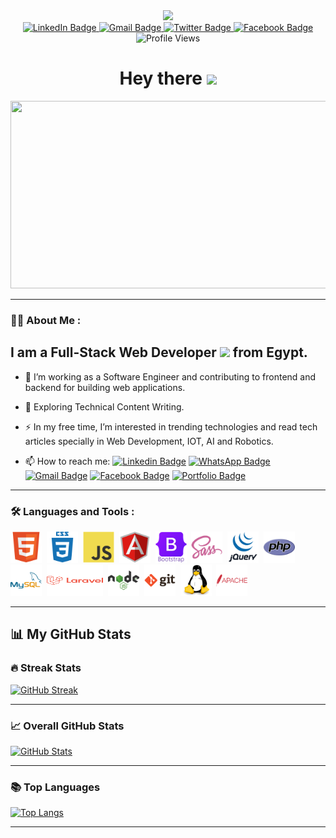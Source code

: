 <div id="header" align="center">
  <img src="https://media.giphy.com/media/jdPMeyv9rn0hZHh8n9/giphy.gif" width="300"/>
</div>

<div id="badges" align="center">
  <a href="https://www.linkedin.com/in/ahmedhafez247/">
    <img src="https://img.shields.io/badge/LinkedIn-blue?style=for-the-badge&logo=linkedin&logoColor=white" alt="LinkedIn Badge"/>
  </a>
  <a href="https://mail.google.com/mail/?view=cm&fs=1&to=ahmedhafezoffic@gmail.com">
    <img src="https://img.shields.io/badge/Gmail-D14836?style=for-the-badge&logo=gmail&logoColor=white" alt="Gmail Badge"/>
  </a>
  <a href="https://twitter.com/AhmedHa77264814">
    <img src="https://img.shields.io/badge/Twitter-blue?style=for-the-badge&logo=twitter&logoColor=white" alt="Twitter Badge"/>
  </a>
  <a href="https://www.facebook.com/profile.php?id=100005116839262">
    <img src="https://img.shields.io/badge/Facebook-1877F2?style=for-the-badge&logo=facebook&logoColor=white" alt="Facebook Badge"/>
  </a>
</div>
<div align="center">
   <img src="https://komarev.com/ghpvc/?username=AhmedHafez7-Eng&style=flat-square&color=blue" alt="Profile Views" />
</div>

<h1 align="center">
  Hey there
  <img src="https://media.giphy.com/media/hvRJCLFzcasrR4ia7z/giphy.gif" width="30px"/>
</h1>

<!---
================ About Me Section ====================
--->

<div align="center">
  <img src="https://media.giphy.com/media/f3iwJFOVOwuy7K6FFw/giphy.gif" width="600" height="300"/>
</div>

---

### :man_technologist: About Me :
## I am a Full-Stack Web Developer <img src="https://media.giphy.com/media/WUlplcMpOCEmTGBtBW/giphy.gif" width="30"> from Egypt.

- :telescope: I’m working as a Software Engineer and contributing to frontend and backend for building web applications.

- :seedling: Exploring Technical Content Writing.

- :zap: In my free time, I’m interested in trending technologies and read tech articles specially in Web Development, IOT, AI and Robotics.

- :mailbox: How to reach me:  [![Linkedin Badge](https://img.shields.io/badge/-LinkedIn-blue?style=flat&logo=Linkedin&logoColor=white)](https://www.linkedin.com/in/ahmedhafez247/)
[![WhatsApp Badge](https://img.shields.io/badge/-WhatsApp-green?style=flat&logo=WhatsApp&logoColor=white)](https://wa.me/+201010495597)
[![Gmail Badge](https://img.shields.io/badge/-Gmail-red?style=flat&logo=Gmail&logoColor=white)](https://mail.google.com/mail/?view=cm&fs=1&to=ahmedhafezoffic@gmail.com)
[![Facebook Badge](https://img.shields.io/badge/-Facebook-blue?style=flat&logo=Facebook&logoColor=white)](https://www.facebook.com/profile.php?id=100005116839262)
[![Portfolio Badge](https://img.shields.io/badge/-Portfolio-gold?style=flat&logo=Worldwide&logoColor=white)](https://ahmedhafezoffic.netlify.app/)


<!---
================ Languages & Tools Section ====================
--->

---

### :hammer_and_wrench: Languages and Tools :
<div>
  <img src="https://github.com/devicons/devicon/blob/master/icons/html5/html5-original.svg" title="HTML5" alt="HTML" width="50" height="50"/>&nbsp;
  <img src="https://github.com/devicons/devicon/blob/master/icons/css3/css3-plain-wordmark.svg"  title="CSS3" alt="CSS" width="50" height="50"/>&nbsp;
  <img src="https://github.com/devicons/devicon/blob/master/icons/javascript/javascript-original.svg" title="JavaScript" alt="JavaScript" width="50" height="50"/>&nbsp;
  <img src="https://github.com/devicons/devicon/blob/master/icons/angularjs/angularjs-original.svg" title="Angular" alt="Angular" width="50" height="50"/>&nbsp;
  <img src="https://github.com/devicons/devicon/blob/master/icons/bootstrap/bootstrap-original-wordmark.svg" title="Bootstrap" alt="Bootstrap" width="50" height="50"/>&nbsp;
  <img src="https://github.com/devicons/devicon/blob/master/icons/sass/sass-original.svg" title="SASS" alt="SASS" width="50" height="50"/>&nbsp;
  <img src="https://github.com/devicons/devicon/blob/master/icons/jquery/jquery-original-wordmark.svg" title="JQuery" alt="JQuery" width="50" height="50"/>&nbsp;
  <img src="https://github.com/devicons/devicon/blob/master/icons/php/php-original.svg" title="PHP" alt="PHP" width="50" height="50"/>&nbsp;
  <img src="https://github.com/devicons/devicon/blob/master/icons/mysql/mysql-original-wordmark.svg" title="MySQL" alt="MySQL" width="50" height="50"/>&nbsp;
  <img src="https://github.com/devicons/devicon/blob/master/icons/laravel/laravel-original-wordmark.svg" title="Laravel" alt="Laravel" width="90" height="50"/>&nbsp;
  <img src="https://github.com/devicons/devicon/blob/master/icons/nodejs/nodejs-original-wordmark.svg" title="NodeJS" alt="NodeJS" width="50" height="50"/>&nbsp;
  <img src="https://github.com/devicons/devicon/blob/master/icons/git/git-original-wordmark.svg" title="Git" alt="Git" width="50" height="50"/>&nbsp;
  <img src="https://github.com/devicons/devicon/blob/master/icons/linux/linux-original.svg" title="Linux" alt="Linux" width="50" height="50"/>&nbsp;
  <img src="https://github.com/devicons/devicon/blob/master/icons/apache/apache-plain-wordmark.svg" title="Apache" alt="Apache" width="50" height="50"/>
</div>

<!---
================ Stats Section ====================
--->

---

<!--- ### :fire: My Stats : --->
<!---
[![GitHub Streak](http://github-readme-streak-stats.herokuapp.com?user=AhmedHafez7-Eng&theme=dark&background=000000)](https://git.io/streak-stats)&nbsp;
[![GitHub Stats](https://github-readme-stats.vercel.app/api?username=AhmedHafez7-Eng&layout=compact&theme=vision-friendly-dark&show_icons=true&locale=en)](https://github.com/anuraghazra/github-readme-stats)&nbsp;
[![Top Langs](https://github-readme-stats.vercel.app/api/top-langs/?username=AhmedHafez7-Eng&layout=compact&theme=vision-friendly-dark)](https://github.com/anuraghazra/github-readme-stats)
--->
<!---
[![GitHub Streak](http://github-readme-streak-stats.herokuapp.com?user=AhmedHafez7-Eng&theme=dark&background=000000&cache_seconds=1800)](https://git.io/streak-stats)&nbsp;
[![GitHub Stats](https://github-readme-stats.vercel.app/api?username=AhmedHafez7-Eng&layout=compact&theme=vision-friendly-dark&show_icons=true&locale=en&cache_seconds=1800&include_all_commits=true)](https://github.com/anuraghazra/github-readme-stats)&nbsp;
[![Top Langs](https://github-readme-stats.vercel.app/api/top-langs/?username=AhmedHafez7-Eng&layout=compact&theme=vision-friendly-dark&cache_seconds=1800)](https://github.com/anuraghazra/github-readme-stats)
--->

## 📊 My GitHub Stats

### 🔥 Streak Stats
[![GitHub Streak](http://github-readme-streak-stats.herokuapp.com?user=AhmedHafez7-Eng&theme=dark&background=000000&cache_seconds=1800)](https://git.io/streak-stats)

---

### 📈 Overall GitHub Stats
[![GitHub Stats](https://github-readme-stats.vercel.app/api?username=AhmedHafez7-Eng&layout=compact&theme=vision-friendly-dark&show_icons=true&locale=en&cache_seconds=1800&include_all_commits=true)](https://github.com/anuraghazra/github-readme-stats)

---
<!---
### 🏆 Total Contributions This Year
[![GitHub Contributions](https://github-readme-stats.vercel.app/api?username=AhmedHafez7-Eng&count_private=true&show_icons=true&include_all_commits=true&hide=issues,contribs&theme=vision-friendly-dark&cache_seconds=1800)](https://github.com/anuraghazra/github-readme-stats)

---
--->
### 📚 Top Languages
[![Top Langs](https://github-readme-stats.vercel.app/api/top-langs/?username=AhmedHafez7-Eng&layout=compact&theme=vision-friendly-dark&cache_seconds=1800)](https://github.com/anuraghazra/github-readme-stats)

---



<!---
AhmedHafez7-Eng/AhmedHafez7-Eng is a ✨ special ✨ repository because its `README.md` (this file) appears on your GitHub profile.
You can click the Preview link to take a look at your changes.
--->
